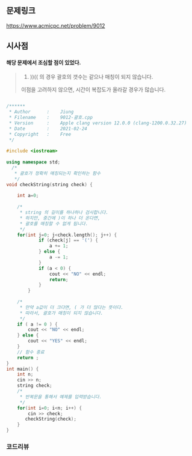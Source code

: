 ## 문제링크 
https://www.acmicpc.net/problem/9012


## 시사점

#### 해당 문제에서 조심할 점이 있었다.
> 1. ))(( 의 경우 괄호의 갯수는 같으나 매칭이 되지 않습니다.
>
> 이점을 고려하지 않으면, 시간이 복잡도가 올라갈 경우가 많습니다.


```c++

/******
 * Author      :    Jiung
 * Filename    :    9012-괄호.cpp
 * Version     :    Apple clang version 12.0.0 (clang-1200.0.32.27)
 * Date        :    2021-02-24
 * Copyright   :    Free
 */
  
#include <iostream>
  
using namespace std;
  /*
   * 괄호가 정확히 매칭되는지 확인하는 함수
   */
void checkString(string check) {
    
    int a=0;
    
    /*
     * string 의 길이를 하나하나 검사합니다.
     * 하지만, 중간에 )이 하나 더 온다면,
     * 괄호를 매칭할 수 없게 됩니다.
     */
    for(int j=0; j<check.length(); j++) {
            if (check[j] == '(') {
                a += 1;
            } else {
                a -= 1;
            }
            if (a < 0) {
                cout << "NO" << endl;
                return;
            }
        }
    
    /*
     * 만약 a값이 더 크다면, ( 가 더 많다는 뜻이다.
     * 따라서, 괄호가 매칭이 되지 않습니다.
     */
    if ( a != 0 ) {
        cout << "NO" << endl;
    } else {
        cout << "YES" << endl;
    }
    // 함수 종료
    return ;
}
int main() {
    int n;
    cin >> n;
    string check;
    /*
     * 반복문을 통해서 예제를 입력받습니다.
     */
    for(int i=0; i<n; i++) {
        cin >> check;
       checkString(check);
    }
}

```


### 코드리뷰
```

```


